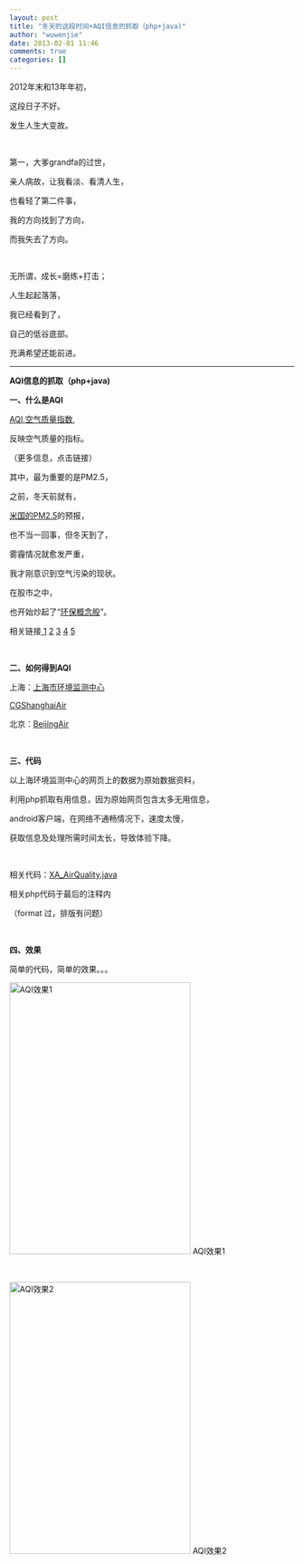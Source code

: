 ```yaml
---
layout: post
title: "冬天的这段时间+AQI信息的抓取（php+java)"
author: "wuwenjie"
date: 2013-02-01 11:46
comments: true
categories: []
---
```

2012年末和13年年初，

这段日子不好。

发生人生大变故。
<!-- more -->
&nbsp;

第一，大爹grandfa的过世，

亲人病故，让我看淡、看清人生，

也看轻了第二件事，

我的方向找到了方向，

而我失去了方向。

&nbsp;

无所谓，成长=磨练+打击；

人生起起落落，

我已经看到了，

自己的低谷底部。

充满希望还能前进。

------------------------------------------

<strong>AQI信息的抓取（php+java)</strong>

<strong>一、什么是AQI</strong>

<a title="空气污染指数" href="https://zh.wikipedia.org/wiki/%E7%A9%BA%E6%B0%A3%E6%B1%A1%E6%9F%93%E6%8C%87%E6%95%B8" target="_blank">AQI</a>,<a title="空气质量指数：baidu" href="http://baike.baidu.com/view/3251379.htm" target="_blank">空气质量指数</a>,

反映空气质量的指标。

（更多信息，点击链接）

其中，最为重要的是PM2.5，

之前，冬天前就有，

<a title="美国驻上海总领事馆空气质量监测站 " href="http://shanghai-ch.usembassy-china.org.cn/airmonitor.html" target="_blank">米国的PM2.5</a>的预报，

也不当一回事，但冬天到了，

雾霾情况就愈发严重，

我才刚意识到空气污染的现状。

在股市之中，

也开始炒起了“<a href="http://finance.ifeng.com/stock/roll/20130129/7617419.shtml" target="_blank">环保概念股</a>”。

相关链接<a href="http://finance.eastmoney.com/news/1353,20130201271557065.html" target="_blank"> 1</a> <a href="http://stock.eastmoney.com/news/1406,20130131271410936.html" target="_blank">2</a> <a href="http://stock.eastmoney.com/news/1406,20130130271079896.html" target="_blank">3</a> <a href="http://finance.eastmoney.com/news/1350,20130130271044553.html" target="_blank">4</a> <a href="http://www.semc.gov.cn/home/index.aspx" target="_blank">5</a>

&nbsp;

<strong>二、如何得到AQI</strong>

上海：<a href="http://www.semc.gov.cn/home/index.aspx" target="_blank">上海市环境监测中心</a>

<a href="https://twitter.com/CGShanghaiAir" target="_blank">CGShanghaiAir</a>

北京：<a href="https://twitter.com/BeijingAir" target="_blank">BeijingAir</a>

&nbsp;

<strong>三、代码</strong>

以上海环境监测中心的网页上的数据为原始数据资料，

利用php抓取有用信息，因为原始网页包含太多无用信息，

android客户端，在网络不通畅情况下，速度太慢，

获取信息及处理所需时间太长，导致体验下降。

&nbsp;

相关代码：<a title="github" href="https://github.com/wuwenjie1992/Xhullo/blob/master/src/wo/wocom/xwell/XA_AirQuality.java" target="_blank">XA_AirQuality.java</a>

相关php代码于最后的注释内

（format 过，排版有问题）

&nbsp;

<strong>四、效果</strong>

简单的代码，简单的效果。。。

<a href="http://www.wuwenjie.tk/2013/02/01/%e5%86%ac%e5%a4%a9%e7%9a%84%e8%bf%99%e6%ae%b5%e4%ba%8baoi_php_java/device-2013-02-01-193536/" rel="attachment wp-att-608"><img class="size-full wp-image-608" title="AQI效果1" src="http://www.wuwenjie.tk/wp-content/uploads/2013/02/device-2013-02-01-193536.png" alt="AQI效果1" width="320" height="480" /></a> AQI效果1

&nbsp;

<a href="http://www.wuwenjie.tk/2013/02/01/%e5%86%ac%e5%a4%a9%e7%9a%84%e8%bf%99%e6%ae%b5%e4%ba%8baoi_php_java/device-2013-02-01-193554/" rel="attachment wp-att-609"><img class="size-full wp-image-609" title="AQI效果2" src="http://www.wuwenjie.tk/wp-content/uploads/2013/02/device-2013-02-01-193554.png" alt="AQI效果2" width="320" height="480" /></a> AQI效果2

&nbsp;

&nbsp;

